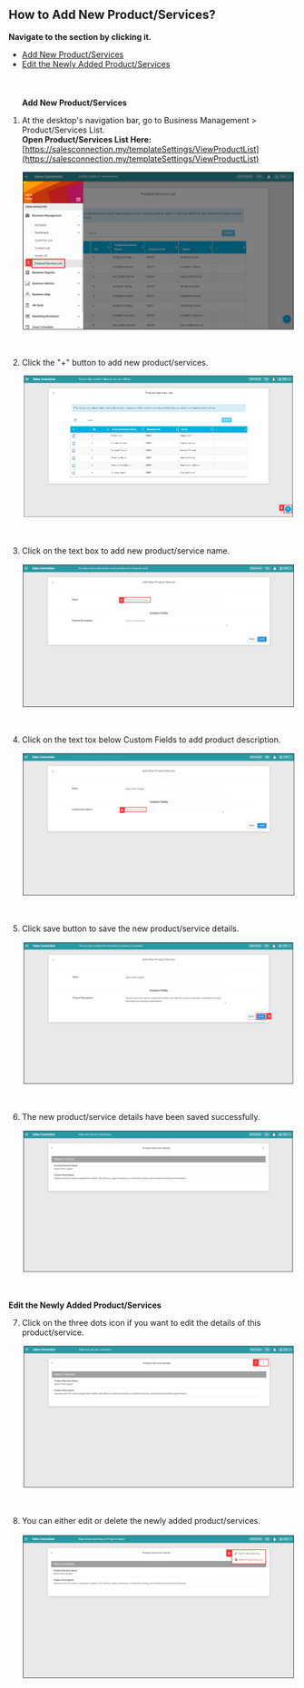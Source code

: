 ## How to Add New Product/Services?

**Navigate to the section by clicking it.**<br>

- [Add New Product/Services](#section1)<br>
- [Edit the Newly Added Product/Services](#section2)<br>
<br><br><br>
 <a id="section1"></a>
 **Add New Product/Services**

1. At the desktop's navigation bar, go to Business Management > Product/Services List.<br>
   **Open Product/Services List Here:** [https://salesconnection.my/templateSettings/ViewProductList](https://salesconnection.my/templateSettings/ViewProductList)<br>

   <p align="center">
     <img src="img2/Product_Services_List_Step_1.png" alt="Product/Services List Step 1">
   </p>
   <br>

2. Click the "+" button to add new product/services.

   <p align="center">
     <img src="img2/Add_New_Product_Services_List_Step_2.png" alt="Add New Product/Services List Step 2">
   </p>
   <br>

3. Click on the text box to add new product/service name.

   <p align="center">
     <img src="img2/Add_New_Product_Services_List_Step_3.png" alt="Add New Product/Services List Step 3">
   </p>
   <br>

4. Click on the text tox below Custom Fields to add product description.

   <p align="center">
     <img src="img2/Add_New_Product_Services_List_Step_4.png" alt="Add New Product/Services List Step 4">
   </p>
   <br>

5. Click save button to save the new product/service details.

   <p align="center">
     <img src="img2/Add_New_Product_Services_List_Step_5.png" alt="Add New Product/Services List Step 5">
   </p>
   <br>

6. The new product/service details have been saved successfully.

   <p align="center">
     <img src="img2/Add_New_Product_Services_List_Step_6.png" alt="Add New Product/Services List Step 6">
   </p>
   <br>

 <a id="section2"></a>

   **Edit the Newly Added Product/Services**

7. Click on the three dots icon if you want to edit the details of this product/service.

   <p align="center">
     <img src="img2/Add_New_Product_Services_List_Step_7.png" alt="Add New Product/Services List Step 7">
   </p>
   <br>

8. You can either edit or delete the newly added product/services.

   <p align="center">
     <img src="img2/Add_New_Product_Services_List_Step_8.png" alt="Add New Product/Services List Step 8">
   </p>
   <br>
